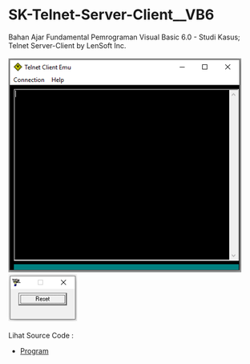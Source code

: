 # SK-Telnet-Server-Client__VB6
Bahan Ajar Fundamental Pemrograman Visual Basic 6.0 - Studi Kasus; Telnet Server-Client by LenSoft Inc.<br><br>
<img src="https://github.com/RizkyKhapidsyah/SK-Telnet-Server-Client__VB6/blob/main/Telnet%20Client/result/001.PNG">
<img src="https://github.com/RizkyKhapidsyah/SK-Telnet-Server-Client__VB6/blob/main/Telnet%20Server/result/001.PNG"><br><br>
Lihat Source Code : <br>
- <a href="https://github.com/RizkyKhapidsyah/SK-Telnet-Server-Client__VB6">Program</a>
